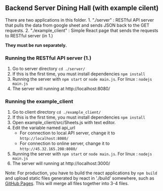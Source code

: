 ## Backend Server Dining Hall (with example cilent)

There are two applications in this folder. 
	1. "./server" : RESTful API server that pulls the data from google sheet and sends JSON back to the GET requests.
	2. "./example_client" : Simple React page that sends the requests to RESTful server (in 1.)
	
**They must be run separately.**

### Running the RESTful API server (1.)
	
1. Go to server directory `cd ./server/`
2. If this is the first time, you must install dependencies `npm install`
3. Running the server with `npm start` or `node main.js`. For linux : `nodejs main.js`
4. The server will running at http://localhost:8080/
	
### Running the example_client

1. Go to client directory `cd ./example_client/`
2. If this is the first time, you must install dependencies `npm install`
3. Open example_client/src/Sheets.js with text editor.
4. Edit the variable named api_url
   - For connection to local API server, change it to `http://localhost:8080/`
   - For connection to online server, change it to `http://45.32.165.208:8080/`
5. Running the server with `npm start` or `node main.js`. For linux : `nodejs main.js`
4. The server will running at http://localhost:3000/

Note: For production, you have to build the react applications by `npm build` 
and upload static files generated by react in './build' somewhere, such as [GitHub Pages](https://pages.github.com/).
This will merge all files together into 3-4 files.

	   